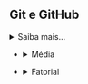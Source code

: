 ## Git e GitHub
<details><summary>Saiba mais...</summary>
  
  ### O código elaborado nessa aula foi utilizado para ensinar os conceitos básicos de Git e Github, como Commit, Pull, e Push em Github e repositório local

  Read-me criado por [Thiago Sousa](https://github.com/ThiagoSousa81) e [Jônatas da Silva](http://jonatasdasilva.github.io)


</details>


- <details><summary>Média</summary>

  ## O código CalMediaPar.c

  Na matemática, a média aritmética é o equilíbrio entre um determinado número de valores.

  ### Função de cálculo da média

  Supondo que suas notas no trimestre sejam, 7, 5 e 8 respectivamente. Sua média será:

  $$\frac{7.0+5.0+8.0}{3}=6,6$$

  ### Main

  A função <code>main</code> desse programa em C realiza o cálculo da média de dois números. Ela começa exibindo uma mensagem personalizada, que pode ser configurada via variável de ambiente, de nome <code>CALC_MSG</code>. Em seguida, verifica se dois números foram passados pela linha de comando. Se não, solicita que o usuário os insira. O programa então calcula a soma e a média desses números e exibe os resultados formatados. Por fim, termina retornando 0, indicando que a execução foi bem-sucedida.

  ### Melhorias

  Para melhorar esse código, as seguintes alterações podem ser realizadas:

  ```C
    // main
    double num1, num2, soma, media;

    // Verifica se os argumentos foram passados
    if (argc == 3) {
        num1 = strtod(argv[1], NULL);
        num2 = strtod(argv[2], NULL);

        // Verifica se os argumentos são números válidos
        if (num1 == 0 && argv[1][0] != '0' || num2 == 0 && argv[2][0] != '0') {
            printf("Erro: Por favor, insira números válidos.\n");
            return 1;
        }
    } else {
        // Caso contrário, solicita os números ao usuário
    }
  ```

</detail>







- <details><summary>Fatorial</summary>

  ## O código fatorial.c

  Na matemática, o fatorial de um número natural n, denotado por n!, é o produto de todos os naturais menores ou iguais a n.

  ### Função de cálculo do fatorial

  Esse código implementa uma função chamada `calc_fat`, a qual recebe um valor inteiro. inicialmente a variável `fatorial` é inicializada com o valor 1 (`fatorial = 1;`). Após isso um laço é executado **b** vezes, nesse laço o valor de _b_ é atribuído a variável `contador`, para realizar as b iterações, sendo decrementado em _1_ a cada iteração. Dentro desse laço, o valor do fatorial contido na variável _fatorial_ é multiplicado pelo valor **b** atual, até o seu valor ser 1. A cada passo de multiplicação, o valor do fatorial é informado. Ao fim desse processo o valor final do fatorial é retornado.

  ### Main

  A função principal informa que o fatorial de um número será calculado. O número é predefinido na variável `numero`. Uma outra variável de nome: `num_fat`, recebe o resultado retornado pela função que realiza o cálculo do fatorial. E a última instrução é informar de qual número o fatorial foi calculado e qual o valor do fatorial desse número.

  OBS.: para o código existente é calculado o fatorial de 5, e retornado o valor calculado.

  ### Melhorias

  Para melhorar esse código, as seguintes alterações podem ser realizadas:

  ```C
    // main
    printf("\n Este programa calcula o fatorial.\n");
    printf("Insira o número para calculo do fatorial: ");
    int numero = 5; // Modifiquei para teste
    scanf("%d", &numero);
    printf("\n");
    int num_fat = calc_fat(numero);
    printf("\nO fatorial de %d eh: %d\n", numero, num_fat);

    //calc_fat

    for (int contador = b; contador >= 1; contador--)
    {
      [...]
      printf("Calculando o fatorial de %d: ", b);
      printf("%d ",fatorial);
    }
    printf("\n");
  ```

</detail>
